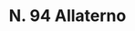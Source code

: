---
title: "N. 94 Allaterno"
permalink: "/edition/plant094/"
plant-name: "N. 94"
plant-number: "094"
plant-xml: "/assets/xml/plant094.xml"
plant-img1: "/assets/img/plant094_verso.jpg"
plant-img2: "/assets/img/plant094.jpg"
plant-title: "N. 94 Allaterno"
plant-wfo-link: ""
plant-kew-link: ""
plant-taxon-content: ""
layout: single-xml
---
